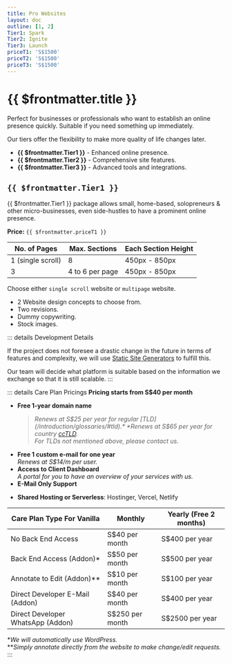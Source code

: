 ```yaml
---
title: Pro Websites
layout: doc
outline: [1, 2]
Tier1: Spark
Tier2: Ignite
Tier3: Launch
priceT1: 'S$1500'
priceT2: 'S$1500'
priceT3: 'S$1500'
---
```


# {{ $frontmatter.title }}

<!-- **Our Sales Team’s Top Recommendation is within the `Pro Website` packages.**

Each tier allows us to better plan and navigate alongside the growth of your business or project. Higher packages mean more services are delivered in a shorter time frame, with additional features. -->

Perfect for businesses or professionals who want to establish an online presence quickly. Suitable if you need something up immediately.

Our tiers offer the flexibility to make more quality of life changes later.

<!-- | **Package Name** | **{{ $frontmatter.proTier1 }}**                   | **{{ $frontmatter.proTier2 }}**                     | **{{ $frontmatter.proTier3 }}**                         |
|------------------|---------------------------------|-----------------------------------|--------------------------------------|
| **Ideal for**    | Enhanced online presence.       | Comprehensive site features.      | Advanced tools and integrations.     |
| **Learn more**   | Learn more [here](../pro-start).| Learn more [here](../pro-build).  | Learn more [here](../pro-grow).      | -->

- **{{ $frontmatter.Tier1 }}** - Enhanced online presence.
- **{{ $frontmatter.Tier2 }}** - Comprehensive site features.
- **{{ $frontmatter.Tier3 }}** - Advanced tools and integrations.

## `{{ $frontmatter.Tier1 }}`

{{ $frontmatter.Tier1 }} package allows small, home-based, solopreneurs & other micro-businesses, even side-hustles to have a prominent online presence.

**Price:** `{{ $frontmatter.priceT1 }}`

| No. of Pages        | Max. Sections      | Each Section Height |
| ------------------- | ------------------ | ------------------- |
| 1 (single scroll)   | 8                  | 450px - 850px       |
| 3                   | 4 to 6 per page    | 450px - 850px       |
 
Choose either `single scroll` website or `multipage` website.

- 2 Website design concepts to choose from.
- Two revisions.
- Dummy copywriting.
- Stock images.


::: details Development Details

If the project does not foresee a drastic change in the future in terms of features and complexity, we will use [Static Site Generators](https://jamstack.org/generators/) to fulfill this.

Our team will decide what platform is suitable based on the information we exchange so that it is still scalable.
:::

::: details Care Plan Pricings
**Pricing starts from S$40 per month**

- **Free 1-year domain name**
    >*Renews at S$25 per year for regular [TLD](/introduction/glossaries/#tld).*  
    >*Renews at S$65 per year for country [ccTLD](/introduction/glossaries/#tld).*  
    >*For TLDs not mentioned above, please contact us.*
- **Free 1 custom e-mail for one year**  
    *Renews at S$14/m per user.*
- **Access to Client Dashboard**  
    *A portal for you to have an overview of your services with us.*
- **E-Mail Only Support**

<!-- create a blog post about these hosting and server -->
- **Shared Hosting or Serverless**: Hostinger, Vercel, Netlify

| **Care Plan Type For Vanilla**   | Monthly          | Yearly (Free 2 months) |
| -------------------------------- | ---------------- | ---------------------- |
| No Back End Access               | S$40 per month   | S$400 per year         |
| Back End Access (Addon)*         | S$50 per month   | S$500 per year         |
| Annotate to Edit (Addon)**       | S$10 per month   | S$100 per year         |
| Direct Developer E-Mail (Addon)  | S$40 per month   | S$400 per year         |
| Direct Developer WhatsApp (Addon)| S$250 per month  | S$2500 per year        |

**We will automatically use WordPress.*  
***Simply annotate directly from the website to make change/edit requests.*
:::

<!-- ## Initiate

Coming Soon

## Engage

Coming Soon -->